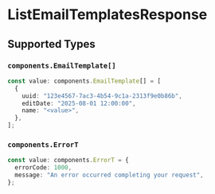 # ListEmailTemplatesResponse


## Supported Types

### `components.EmailTemplate[]`

```typescript
const value: components.EmailTemplate[] = [
  {
    uuid: "123e4567-7ac3-4b54-9c1a-2313f9e0b86b",
    editDate: "2025-08-01 12:00:00",
    name: "<value>",
  },
];
```

### `components.ErrorT`

```typescript
const value: components.ErrorT = {
  errorCode: 1000,
  message: "An error occurred completing your request",
};
```

